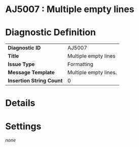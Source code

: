 # AJ5007 : Multiple empty lines

<style>
    .header{
        font-weight: bold;
        text-align: left;
    }
</style>

# Diagnostic Definition

<table>
  <tr>
    <td class="header">Diagnostic ID</td>
    <td>AJ5007</td>
  </tr>
  <tr>
    <td class="header">Title</td>
    <td>Multiple empty lines</td>
  </tr>
  <tr>
    <td class="header">Issue Type</td>
    <td>Formatting</td>
  </tr>
  <tr>
    <td class="header">Message Template</td>
    <td>Multiple empty lines.</td>
  </tr>
  <tr>
    <td class="header">Insertion String Count</td>
    <td>0</td>
  </tr>
</table>

# Details



# Settings

*none*

